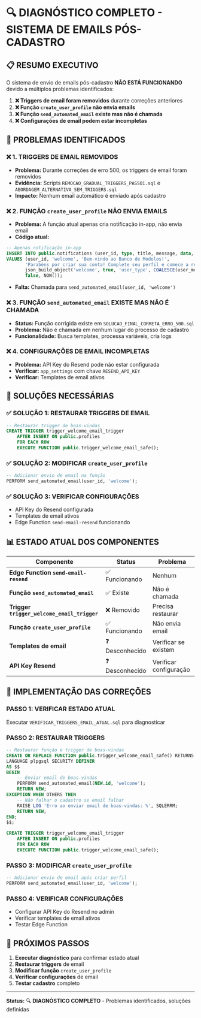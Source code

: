 # 🔍 DIAGNÓSTICO COMPLETO - SISTEMA DE EMAILS PÓS-CADASTRO

## 📋 RESUMO EXECUTIVO

O sistema de envio de emails pós-cadastro **NÃO ESTÁ FUNCIONANDO** devido a múltiplos problemas identificados:

1. **❌ Triggers de email foram removidos** durante correções anteriores
2. **❌ Função `create_user_profile` não envia emails**
3. **❌ Função `send_automated_email` existe mas não é chamada**
4. **❌ Configurações de email podem estar incompletas**

## 🔧 PROBLEMAS IDENTIFICADOS

### **❌ 1. TRIGGERS DE EMAIL REMOVIDOS**
- **Problema:** Durante correções de erro 500, os triggers de email foram removidos
- **Evidência:** Scripts `REMOCAO_GRADUAL_TRIGGERS_PASSO1.sql` e `ABORDAGEM_ALTERNATIVA_SEM_TRIGGERS.sql`
- **Impacto:** Nenhum email automático é enviado após cadastro

### **❌ 2. FUNÇÃO `create_user_profile` NÃO ENVIA EMAILS**
- **Problema:** A função atual apenas cria notificação in-app, não envia email
- **Código atual:**
```sql
-- Apenas notificação in-app
INSERT INTO public.notifications (user_id, type, title, message, data, is_read, created_at)
VALUES (user_id, 'welcome', 'Bem-vindo ao Banco de Modelos!',
       'Parabéns por criar sua conta! Complete seu perfil e comece a receber propostas incríveis.',
       json_build_object('welcome', true, 'user_type', COALESCE(user_metadata->>'user_type', 'model')),
       false, NOW());
```
- **Falta:** Chamada para `send_automated_email(user_id, 'welcome')`

### **❌ 3. FUNÇÃO `send_automated_email` EXISTE MAS NÃO É CHAMADA**
- **Status:** Função corrigida existe em `SOLUCAO_FINAL_CORRETA_ERRO_500.sql`
- **Problema:** Não é chamada em nenhum lugar do processo de cadastro
- **Funcionalidade:** Busca templates, processa variáveis, cria logs

### **❌ 4. CONFIGURAÇÕES DE EMAIL INCOMPLETAS**
- **Problema:** API Key do Resend pode não estar configurada
- **Verificar:** `app_settings` com chave `RESEND_API_KEY`
- **Verificar:** Templates de email ativos

## 🎯 SOLUÇÕES NECESSÁRIAS

### **✅ SOLUÇÃO 1: RESTAURAR TRIGGERS DE EMAIL**
```sql
-- Restaurar trigger de boas-vindas
CREATE TRIGGER trigger_welcome_email_trigger
    AFTER INSERT ON public.profiles 
    FOR EACH ROW 
    EXECUTE FUNCTION public.trigger_welcome_email_safe();
```

### **✅ SOLUÇÃO 2: MODIFICAR `create_user_profile`**
```sql
-- Adicionar envio de email na função
PERFORM send_automated_email(user_id, 'welcome');
```

### **✅ SOLUÇÃO 3: VERIFICAR CONFIGURAÇÕES**
- API Key do Resend configurada
- Templates de email ativos
- Edge Function `send-email-resend` funcionando

## 📊 ESTADO ATUAL DOS COMPONENTES

| Componente | Status | Problema |
|------------|--------|----------|
| **Edge Function `send-email-resend`** | ✅ Funcionando | Nenhum |
| **Função `send_automated_email`** | ✅ Existe | Não é chamada |
| **Trigger `trigger_welcome_email_trigger`** | ❌ Removido | Precisa restaurar |
| **Função `create_user_profile`** | ✅ Funcionando | Não envia email |
| **Templates de email** | ❓ Desconhecido | Verificar se existem |
| **API Key Resend** | ❓ Desconhecido | Verificar configuração |

## 🔧 IMPLEMENTAÇÃO DAS CORREÇÕES

### **PASSO 1: VERIFICAR ESTADO ATUAL**
Executar `VERIFICAR_TRIGGERS_EMAIL_ATUAL.sql` para diagnosticar

### **PASSO 2: RESTAURAR TRIGGERS**
```sql
-- Restaurar função e trigger de boas-vindas
CREATE OR REPLACE FUNCTION public.trigger_welcome_email_safe() RETURNS trigger
LANGUAGE plpgsql SECURITY DEFINER
AS $$
BEGIN
    -- Enviar email de boas-vindas
    PERFORM send_automated_email(NEW.id, 'welcome');
    RETURN NEW;
EXCEPTION WHEN OTHERS THEN
    -- Não falhar o cadastro se email falhar
    RAISE LOG 'Erro ao enviar email de boas-vindas: %', SQLERRM;
    RETURN NEW;
END;
$$;

CREATE TRIGGER trigger_welcome_email_trigger
    AFTER INSERT ON public.profiles 
    FOR EACH ROW 
    EXECUTE FUNCTION public.trigger_welcome_email_safe();
```

### **PASSO 3: MODIFICAR `create_user_profile`**
```sql
-- Adicionar envio de email após criar perfil
PERFORM send_automated_email(user_id, 'welcome');
```

### **PASSO 4: VERIFICAR CONFIGURAÇÕES**
- Configurar API Key do Resend no admin
- Verificar templates de email ativos
- Testar Edge Function

## 🚀 PRÓXIMOS PASSOS

1. **Executar diagnóstico** para confirmar estado atual
2. **Restaurar triggers** de email
3. **Modificar função** `create_user_profile`
4. **Verificar configurações** de email
5. **Testar cadastro** completo

---

**Status:** 🔍 **DIAGNÓSTICO COMPLETO** - Problemas identificados, soluções definidas 